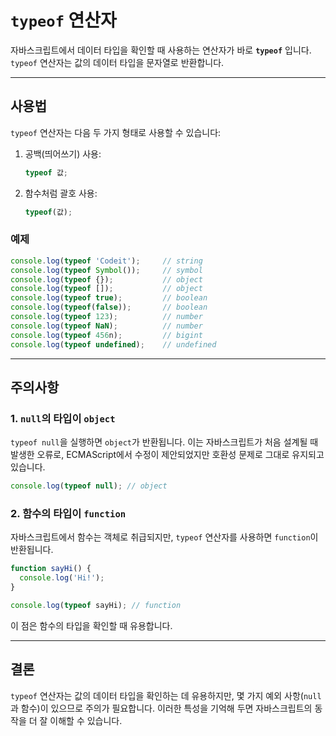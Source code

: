 # `typeof` 연산자

자바스크립트에서 데이터 타입을 확인할 때 사용하는 연산자가 바로 **`typeof`** 입니다. `typeof` 연산자는 값의 데이터 타입을 문자열로 반환합니다.

---

## 사용법

`typeof` 연산자는 다음 두 가지 형태로 사용할 수 있습니다:

1. 공백(띄어쓰기) 사용:
   ```javascript
   typeof 값;
   ```
2. 함수처럼 괄호 사용:
   ```javascript
   typeof(값);
   ```

### 예제

```javascript
console.log(typeof 'Codeit');     // string
console.log(typeof Symbol());     // symbol
console.log(typeof {});           // object
console.log(typeof []);           // object
console.log(typeof true);         // boolean
console.log(typeof(false));       // boolean
console.log(typeof 123);          // number
console.log(typeof NaN);          // number
console.log(typeof 456n);         // bigint
console.log(typeof undefined);    // undefined
```

---

## 주의사항

### 1. `null`의 타입이 `object`

`typeof null`을 실행하면 `object`가 반환됩니다. 이는 자바스크립트가 처음 설계될 때 발생한 오류로, ECMAScript에서 수정이 제안되었지만 호환성 문제로 그대로 유지되고 있습니다.

```javascript
console.log(typeof null); // object
```

### 2. 함수의 타입이 `function`

자바스크립트에서 함수는 객체로 취급되지만, `typeof` 연산자를 사용하면 `function`이 반환됩니다.

```javascript
function sayHi() {
  console.log('Hi!');
}

console.log(typeof sayHi); // function
```

이 점은 함수의 타입을 확인할 때 유용합니다.

---

## 결론

`typeof` 연산자는 값의 데이터 타입을 확인하는 데 유용하지만, 몇 가지 예외 사항(`null`과 함수)이 있으므로 주의가 필요합니다. 이러한 특성을 기억해 두면 자바스크립트의 동작을 더 잘 이해할 수 있습니다.
